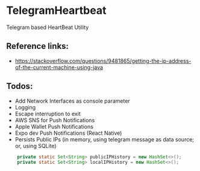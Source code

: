 # TelegramHeartbeat
Telegram based HeartBeat Utility


## Reference links:
- https://stackoverflow.com/questions/9481865/getting-the-ip-address-of-the-current-machine-using-java

## Todos:
- Add Network Interfaces as console parameter
- Logging
- Escape interruption to exit
- AWS SNS for Push Notifications
- Apple Wallet Push Notifications
- Expo dev Push Notifications (React Native)
- Persists Public IPs (in memory, using telegram message as data source; or, using SQLite)
```java
    private static Set<String> publicIPHistory = new HashSet<>();
    private static Set<String> localIPHistory = new HashSet<>();
```
